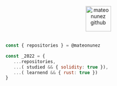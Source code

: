 <div align="center">
   <img src="https://github.githubassets.com/images/mona-loading-default.gif" alt="mateonunez github" width="69" align="center" />
</div>

<br />

```javascript
const { repositories } = @mateonunez

const _2022 = {
   ...repositories,
   ...( studied && { solidity: true }),
   ...( learnend && { rust: true })
}

```

